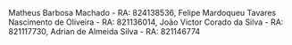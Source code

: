 Matheus Barbosa Machado - RA: 824138536,
Felipe Mardoqueu Tavares Nascimento de Oliveira - RA: 821136014,
João Victor Corado da Silva - RA: 821117730,
Adrian de Almeida Silva - RA: 821146774
